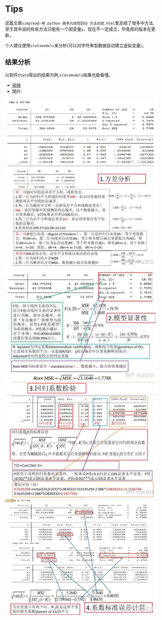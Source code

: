 # Tips

这篇文章`simpread-用 python 做多元线性回归 方法总结.html`里总结了很多中方法,至于其中说的有些方法只能有一个因变量`y`，现在不一定成立，毕竟库的版本在更新。  

个人建议使用`statsmodels`来分析(可以对字符串型数据自动建立虚拟变量)。

## 结果分析
以软件`Stata`得出的结果为例,`statsmodels`结果也能看懂。

- [视频](https://www.bilibili.com/video/BV1U54y1R7iL/)
- 图片:

![0](./res/0.jpg)
![1](./res/1.jpg)
![2](./res/2.jpg)
![3](./res/3.jpg)
![4](./res/4.jpg)
![5](./res/5.jpg)
